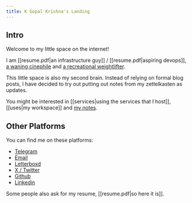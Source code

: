 ```yaml
---
title: K Gopal Krishna's Landing
---
```

## Intro

Welcome to my little space on the internet! 

I am [[resume.pdf|an infrastructure guy]] / [[resume.pdf|aspiring devops]], [a waning cinephile](https://letterboxd.com/kayg04/films/diary/) and [a recreational weightlifter](https://youtube.com/@kayglifts).

This little space is also my second brain. Instead of relying on formal blog posts, I have decided to try out putting out notes from my zettelkasten as updates. 

You might be interested in [[services|using the services that I host]], [[uses|my workspace]] and [my notes](https://kayg.org/Permanent-Notes/).

## Other Platforms

 You can find me on these platforms:

- [Telegram](https://t.me/kayg04)
- [Email](mailto:mail@kayg.org)
- [Letterboxd](https://letterboxd.com/kayg04)
- [X / Twitter](https://x.com/therealkayg04)
- [Github](https://github.com/kayg04)
- [Linkedin](https://www.linkedin.com/in/k-gopal-krishna-7546b92a2/)

Some people also ask for my resume, [[resume.pdf|so here it is]].